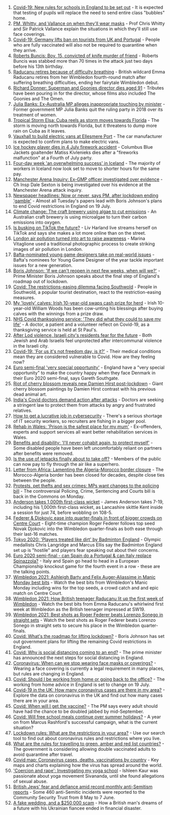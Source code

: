 1. [Covid-19: New rules for schools in England to be set out](https://www.bbc.co.uk/news/uk-57730189) - It is expected that testing of pupils will replace the need to send entire class "bubbles" home.
2. [PM, Whitty, and Vallance on when they'll wear masks](https://www.bbc.co.uk/news/uk-57728218) - Prof Chris Whitty and Sir Patrick Vallance explain the situations in which they'll still use face coverings.
3. [Covid-19: Germany lifts ban on tourists from UK and Portugal](https://www.bbc.co.uk/news/world-europe-57730092) - People who are fully vaccinated will also not be required to quarantine when they arrive.
4. [Roberts Buncis: Boy, 15, convicted of knife murder of friend](https://www.bbc.co.uk/news/uk-england-lincolnshire-57724953) - Roberts Buncis was stabbed more than 70 times in the attack just two days before his 13th birthday.
5. [Raducanu retires because of difficulty breathing](https://www.bbc.co.uk/sport/tennis/57724076) - British wildcard Emma Raducanu retires from her Wimbledon fourth-round match after suffering breathing difficulties, ending her fairytale Wimbledon debut.
6. [Richard Donner: Superman and Goonies director dies aged 91](https://www.bbc.co.uk/news/entertainment-arts-57726118) - Tributes have been pouring in for the director, whose films also included The Goonies and The Omen.
7. [Julia Banks: Ex-Australia MP alleges inappropriate touching by minister](https://www.bbc.co.uk/news/world-australia-57730824) - Former government MP Julia Banks quit the ruling party in 2018 over its treatment of women.
8. [Tropical Storm Elsa: Cuba reels as storm moves towards Florida](https://www.bbc.co.uk/news/world-latin-america-57720222) - The storm is moving north towards Florida, but it threatens to dump more rain on Cuba as it leaves.
9. [Vauxhall to build electric vans at Ellesmere Port](https://www.bbc.co.uk/news/business-57726818) - The car manufacturer is expected to confirm plans to make electric vans.
10. [Ice hockey player dies in 4 July firework accident](https://www.bbc.co.uk/sport/ice-hockey/57725848) - Columbus Blue Jackets goaltender Matiss Kivlenieks dies after a "fireworks malfunction" at a Fourth of July party.
11. [Four-day week 'an overwhelming success' in Iceland](https://www.bbc.co.uk/news/business-57724779) - The majority of workers in Iceland now look set to move to shorter hours for the same pay.
12. [Manchester Arena Inquiry: Ex-GMP officer investigated over evidence](https://www.bbc.co.uk/news/uk-england-manchester-57720019) - Ch Insp Dale Sexton is being investigated over his evidence at the Manchester Arena attack inquiry.
13. [Newspaper headlines: Now or never, says PM, after lockdown ending 'gamble'](https://www.bbc.co.uk/news/blogs-the-papers-57730154) - Almost all Tuesday's papers lead with Boris Johnson's plans to end Covid restrictions in England on 19 July.
14. [Climate change: The craft brewery using algae to cut emissions](https://www.bbc.co.uk/news/world-australia-57675513) - An Australian craft brewery is using microalgae to turn their carbon emissions into oxygen.
15. [Is busking on TikTok the future?](https://www.bbc.co.uk/news/entertainment-arts-57728507) - Liv Harland live streams herself on TikTok and says she makes a lot more online than on the street.
16. [London air pollution turned into art to raise awareness](https://www.bbc.co.uk/news/in-pictures-56986767) - Marina Vitaglione used a traditional photographic process to create striking images of air pollution in London.
17. [Bafta-nominated young game designers take on real-world issues](https://www.bbc.co.uk/news/uk-england-dorset-57688109) - Bafta's nominees for Young Game Designer of the year tackle important issues for a new generation.
18. [Boris Johnson: 'If we can't reopen in next few weeks, when will we?'](https://www.bbc.co.uk/news/uk-57728217) - Prime Minister Boris Johnson speaks about the final step of England's roadmap out of lockdown.
19. [Covid: The restrictions-easing dilemma facing Southwold](https://www.bbc.co.uk/news/uk-england-suffolk-57725734) - People in Southwold, a popular tourist destination, react to the restriction-easing measures.
20. [My 'lovely' calves: Irish 10-year-old swaps cash prize for herd](https://www.bbc.co.uk/news/world-europe-57723463) - Irish 10-year-old William Woods has been cow-unting his blessings after buying calves with the winnings from a prize draw.
21. [NHS Covid thanksgiving service: 'They did what they could to save my life'](https://www.bbc.co.uk/news/57724439) - A doctor, a patient and a volunteer reflect on Covid-19, as a thanksgiving service is held at St Paul's.
22. [After Lod violence, Israeli city's residents fear for the future](https://www.bbc.co.uk/news/world-middle-east-57698950) - Both Jewish and Arab Israelis feel unprotected after intercommunal violence in the Israeli city.
23. [Covid-19: 'For us it's not freedom day, is it?'](https://www.bbc.co.uk/news/uk-57643063) - Their medical conditions mean they are considered vulnerable to Covid. How are they feeling now?
24. [Euro semi-final 'very special opportunity'](https://www.bbc.co.uk/sport/football/57725655) - England have a "very special opportunity" to make the country happy when they face Denmark in their Euro 2020 semi-final, says Gareth Southgate.
25. [Riot of cherry blossom reveals new Damien Hirst post-lockdown](https://www.bbc.co.uk/news/world-europe-57720365) - Giant cherry blossom paintings by Damien Hirst contrast with his previous dead animal art.
26. [India's Covid doctors demand action after attacks](https://www.bbc.co.uk/news/world-asia-india-57648320) - Doctors are seeking a stringent law to protect them from attacks by angry and frustrated relatives.
27. [How to get a lucrative job in cybersecurity](https://www.bbc.co.uk/news/business-57663096) - There's a serious shortage of IT security workers, so recruiters are fishing in a bigger pool.
28. [Rehab in Wales: 'Prison is the safest place for my mum'](https://www.bbc.co.uk/news/uk-wales-57720484) - Ex-offenders, experts and support services all want better rehabilitation services in Wales.
29. [Benefits and disability: 'I'll never cohabit again, to protect myself'](https://www.bbc.co.uk/news/disability-57482418) - Some disabled people have been left uncomfortably reliant on partners after benefits were removed.
30. [Is the use of jetpacks finally about to take off?](https://www.bbc.co.uk/news/business-57652297) - Members of the public can now pay to fly through the air like a superhero.
31. [Letter from Africa: Lamenting the Algeria-Morocco border closure](https://www.bbc.co.uk/news/world-africa-57467644) - The Morocco-Algeria border has been closed for decades, despite close ties between the people.
32. [Protests, pet thefts and sex crimes: MPs want changes to the policing bill](https://www.bbc.co.uk/news/uk-politics-57680917) - The controversial Policing, Crime, Sentencing and Courts bill is back in the Commons on Monday.
33. [Anderson takes 1,000th first-class wicket](https://www.bbc.co.uk/sport/cricket/57716431) - James Anderson takes 7-19, including his 1,000th first-class wicket, as Lancashire skittle Kent inside a session for just 74, before wobbling on 108-5.
34. [Federer & Djokovic ease into quarter-finals in front of bigger crowds on Centre Court](https://www.bbc.co.uk/sport/tennis/57726016) - Eight-time champion Roger Federer follows top seed Novak Djokovic into the Wimbledon quarter-finals as both ease through their last-16 matches.
35. [Tokyo 2020: 'Players treated like dirt' by Badminton England](https://www.bbc.co.uk/sport/badminton/57729552) - Olympic medallists Chris Langridge and Marcus Ellis say the Badminton England set up is "hostile" and players fear speaking out about their concerns.
36. [Euro 2020 semi-final - can Spain do a Portugal & can Italy replace Spinazzola?](https://www.bbc.co.uk/sport/football/51198738) - Italy and Spain go head to head in a European Championship knockout game for the fourth event in a row - these are the talking points.
37. [Wimbledon 2021: Ashleigh Barty and Felix Auger-Aliassime in Manic Monday best bits](https://www.bbc.co.uk/sport/av/tennis/57729935) - Watch the best bits from Wimbledon's Manic Monday including wins for the top seeds, a crowd catch and and epic match on Centre Court.
38. [Wimbledon 2021: How British teenager Raducanu lit up the first week of Wimbledon](https://www.bbc.co.uk/sport/av/tennis/57730066) - Watch the best bits from Emma Raducanu's whirlwind first week at Wimbledon as the British teenager impressed at SW19.
39. [Wimbledon 2021: Best shots as Roger Federer beats Lorenzo Sonego in straight sets](https://www.bbc.co.uk/sport/av/tennis/57730062) - Watch the best shots as Roger Federer beats Lorenzo Sonego in straight sets to secure his place in the Wimbledon quarter-finals.
40. [Covid: What's the roadmap for lifting lockdown?](https://www.bbc.co.uk/news/explainers-52530518) - Boris Johnson has set out government plans for lifting the remaining Covid restrictions in England.
41. [Covid: Why is social distancing coming to an end?](https://www.bbc.co.uk/news/uk-51506729) - The prime minister has announced the next steps for social distancing in England.
42. [Coronavirus: When can we stop wearing face masks or coverings?](https://www.bbc.co.uk/news/health-51205344) - Wearing a face covering is currently a legal requirement in many places, but rules are changing in England.
43. [Covid: Should I be working from home or going back to the office?](https://www.bbc.co.uk/news/business-52567567) - The working from home advice in England is set to change on 19 July.
44. [Covid-19 in the UK: How many coronavirus cases are there in my area?](https://www.bbc.co.uk/news/uk-51768274) - Explore the data on coronavirus in the UK and find out how many cases there are in your area.
45. [Covid: When will I get the vaccine?](https://www.bbc.co.uk/news/health-55045639) - The PM says every adult should have had the chance to be doubled jabbed by mid-September.
46. [Covid: Will free school meals continue over summer holidays?](https://www.bbc.co.uk/news/explainers-53053337) - A year on from Marcus Rashford's successful campaign, what is the current situation?
47. [Lockdown rules: What are the restrictions in your area?](https://www.bbc.co.uk/news/uk-54373904) - Use our search tool to find out about coronavirus rules and restrictions where you live.
48. [What are the rules for travelling to green, amber and red list countries?](https://www.bbc.co.uk/news/explainers-52544307) - The government is considering allowing double vaccinated adults to avoid quarantine after travel.
49. [Covid map: Coronavirus cases, deaths, vaccinations by country](https://www.bbc.co.uk/news/world-51235105) - Key maps and charts explaining how the virus has spread around the world.
50. ['Coercion and rape': Investigating my yoga school](https://www.bbc.co.uk/news/world-asia-india-57400014) - Ishleen Kaur was passionate about yoga movement Sivananda, until she found allegations of sexual abuse.
51. [British Jews' fear and defiance amid record monthly anti-Semitism reports](https://www.bbc.co.uk/news/uk-57339266) - Some 460 anti-Semitic incidents were reported to the Community Security Trust from 8 May to 7 June.
52. [A fake wedding, and a $250,000 scam](https://www.bbc.co.uk/news/world-europe-57358241) - How a British man's dreams of a future with his Ukrainian fiancee ended in financial disaster.
